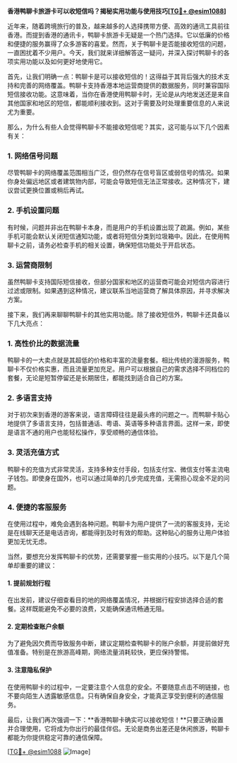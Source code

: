 **香港鸭聊卡旅游卡可以收短信吗？揭秘实用功能与使用技巧[[TG💪+ @esim1088](https://t.me/s/esim1088)]**

近年来，随着跨境旅行的普及，越来越多的人选择携带方便、高效的通讯工具前往香港。而提到香港的通讯卡，鸭聊卡旅游卡无疑是一个热门选择。它以低廉的价格和便捷的服务赢得了众多游客的喜爱。然而，关于鸭聊卡是否能接收短信的问题，一直困扰着不少用户。今天，我们就来详细解答这一疑问，并深入探讨鸭聊卡的各项实用功能以及如何更好地使用它。

首先，让我们明确一点：鸭聊卡是可以接收短信的！这得益于其背后强大的技术支持和完善的网络覆盖。鸭聊卡支持香港本地运营商提供的数据服务，同时兼容国际短信接收功能。这意味着，当你在香港使用鸭聊卡时，无论是从内地发送还是来自其他国家和地区的短信，都能顺利接收到。这对于需要及时处理重要信息的人来说尤为重要。

那么，为什么有些人会觉得鸭聊卡不能接收短信呢？其实，这可能与以下几个因素有关：

### 1. **网络信号问题**
尽管鸭聊卡的网络覆盖范围相当广泛，但仍然存在信号盲区或弱信号的情况。如果你身处偏远地区或者建筑物内部，可能会导致短信无法正常接收。这种情况下，建议尝试更换位置或稍后再试。

### 2. **手机设置问题**
有时候，问题并非出在鸭聊卡本身，而是用户的手机设置出现了疏漏。例如，某些手机可能会默认关闭短信通知功能，或者将短信分类到垃圾箱中。因此，在使用鸭聊卡之前，请务必检查手机的相关设置，确保短信功能处于开启状态。

### 3. **运营商限制**
虽然鸭聊卡支持国际短信接收，但部分国家和地区的运营商可能会对短信内容进行过滤或限制。如果遇到这种情况，建议联系当地运营商了解具体原因，并寻求解决方案。

接下来，我们再来聊聊鸭聊卡的其他实用功能。除了接收短信外，鸭聊卡还具备以下几大亮点：

### 1. **高性价比的数据流量**
鸭聊卡的一大卖点就是其超低的价格和丰富的流量套餐。相比传统的漫游服务，鸭聊卡不仅价格实惠，而且流量更加充足。用户可以根据自己的需求选择不同档位的套餐，无论是短暂停留还是长期居住，都能找到适合自己的方案。

### 2. **多语言支持**
对于初次来到香港的游客来说，语言障碍往往是最头疼的问题之一。而鸭聊卡贴心地提供了多语言支持，包括普通话、粤语、英语等多种语言界面。这样一来，即使是语言不通的用户也能轻松操作，享受顺畅的通信体验。

### 3. **灵活充值方式**
鸭聊卡的充值方式非常灵活，支持多种支付手段，包括支付宝、微信支付等主流电子钱包。即使身在国外，也可以通过简单的几步完成充值，无需担心现金不足的问题。

### 4. **便捷的客服服务**
在使用过程中，难免会遇到各种问题。鸭聊卡为用户提供了一流的客服支持，无论是在线聊天还是电话咨询，都能得到及时有效的帮助。这种贴心的服务让用户体验更加无忧无虑。

当然，要想充分发挥鸭聊卡的优势，还需要掌握一些实用的小技巧。以下是几个简单却重要的建议：

#### 1. 提前规划行程
在出发前，建议仔细查看目的地的网络覆盖情况，并根据行程安排选择合适的套餐。这样既能避免不必要的浪费，又能确保通讯畅通无阻。

#### 2. 定期检查账户余额
为了避免因欠费而导致服务中断，建议定期检查鸭聊卡的账户余额，并提前做好充值准备。特别是在旅游高峰期，网络流量消耗较快，更应保持警惕。

#### 3. 注意隐私保护
在使用鸭聊卡的过程中，一定要注意个人信息的安全。不要随意点击不明链接，也不要向陌生人透露敏感信息。只有确保自身安全，才能真正享受到便利的通信服务。

最后，让我们再次强调一下：**香港鸭聊卡确实可以接收短信！**只要正确设置并合理使用，它将成为你出行的最佳伴侣。无论是商务出差还是休闲旅游，鸭聊卡都能为你提供稳定可靠的通信保障。

[[TG💪+ @esim1088](https://t.me/s/esim1088) ![Image](https://i.postimg.cc/4NQfJmqS/Snipaste-2025-05-13-00-14-12.png)]